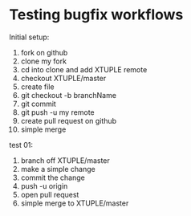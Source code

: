 # Testing bugfix workflows

Initial setup:

1. fork on github
1. clone my fork
1. cd into clone and add XTUPLE remote
1. checkout XTUPLE/master
1. create file
1. git checkout -b branchName
1. git commit
1. git push -u my remote
1. create pull request on github 
1. simple merge

test 01:
1. branch off XTUPLE/master
1. make a simple change
1. commit the change
1. push -u origin
1. open pull request
1. simple merge to XTUPLE/master
